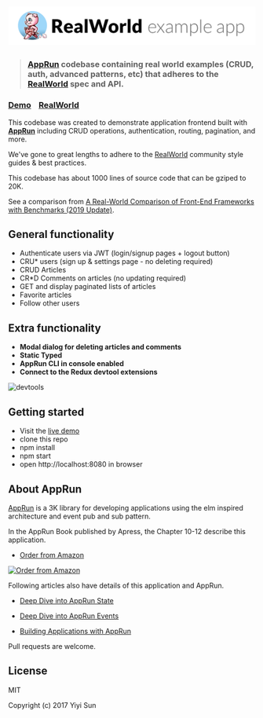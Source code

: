 # ![RealWorld Example App](logo.png)

> ### [AppRun](https://github.com/yysun/apprun) codebase containing real world examples (CRUD, auth, advanced patterns, etc) that adheres to the [RealWorld](https://github.com/gothinkster/realworld) spec and API.


### [Demo](https://gothinkster.github.io/apprun-realworld-example-app)&nbsp;&nbsp;&nbsp;&nbsp;[RealWorld](https://github.com/gothinkster/realworld)


This codebase was created to demonstrate application frontend built with **[AppRun](https://github.com/yysun/apprun)** including CRUD operations, authentication, routing, pagination, and more.

We've gone to great lengths to adhere to the [RealWorld](https://github.com/gothinkster/realworld) community style guides & best practices.

This codebase has about 1000 lines of source code that can be gziped to 20K.

See a comparison from [A Real-World Comparison of Front-End Frameworks with Benchmarks (2019 Update)](https://medium.freecodecamp.org/a-realworld-comparison-of-front-end-frameworks-with-benchmarks-2019-update-4be0d3c78075).

## General functionality

* Authenticate users via JWT (login/signup pages + logout button)
* CRU* users (sign up & settings page - no deleting required)
* CRUD Articles
* CR*D Comments on articles (no updating required)
* GET and display paginated lists of articles
* Favorite articles
* Follow other users

## Extra functionality
* **Modal dialog for deleting articles and comments**
* **Static Typed**
* **AppRun CLI in console enabled**
* **Connect to the Redux devtool extensions**

![devtools](https://github.com/yysun/apprun/raw/master/docs/apprun-dev-tools.gif)

## Getting started

* Visit the [live demo](https://gothinkster.github.io/apprun-realworld-example-app)
* clone this repo
* npm install
* npm start
* open http://localhost:8080 in browser

## About AppRun
[AppRun](https://github.com/yysun/apprun) is a 3K library for developing applications using the elm inspired architecture and event pub and sub pattern.

In the AppRun Book published by Apress, the Chapter 10-12 describe this application.
* [Order from Amazon](https://www.amazon.com/Practical-Application-Development-AppRun-High-Performance/dp/1484240685/)

[![Order from Amazon](https://camo.githubusercontent.com/99fad1f024c274a3d752a1583cf125037583811c/68747470733a2f2f696d616765732e737072696e6765722e636f6d2f7367772f626f6f6b732f6d656469756d2f393738313438343234303638372e6a7067)](https://www.amazon.com/Practical-Application-Development-AppRun-High-Performance/dp/1484240685/)



Following articles also have details of this application and AppRun.
* [Deep Dive into AppRun State](https://medium.com/@yiyisun/deep-dive-into-apprun-state-3d6fb58b1521)

* [Deep Dive into AppRun Events](
https://medium.com/@yiyisun/deep-dive-into-apprun-events-1650dc7811ea)

* [Building Applications with AppRun](https://yysun.github.io/apprun/#/)



Pull requests are welcome.

## License

MIT

Copyright (c) 2017 Yiyi Sun
